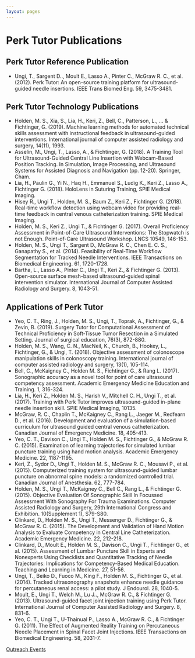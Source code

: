 ```yaml
---
layout: pages
---
```

# Perk Tutor Publications

## Perk Tutor Reference Publication

* Ungi, T., Sargent D.., Moult E., Lasso A., Pinter C., McGraw R. C., et al. (2012).  Perk Tutor: An open-source training platform for ultrasound-guided needle insertions. IEEE Trans Biomed Eng. 59, 3475-3481.


## Perk Tutor Technology Publications

* Holden, M. S., Xia, S., Lia, H., Keri, Z., Bell, C., Patterson, L., ... & Fichtinger, G. (2019). Machine learning methods for automated technical skills assessment with instructional feedback in ultrasound-guided interventions. International journal of computer assisted radiology and surgery, 14(11), 1993.
* Asselin, M., Ungi, T., Lasso, A., & Fichtinger, G. (2018). A Training Tool for Ultrasound-Guided Central Line Insertion with Webcam-Based Position Tracking. In Simulation, Image Processing, and Ultrasound Systems for Assisted Diagnosis and Navigation (pp. 12-20). Springer, Cham.
* Lia, H., Paulin G., Yi N., Haq H., Emmanuel S., Ludig K., Keri Z., Lasso A., Fichtinger G. (2018). HoloLens in Suturing Training, SPIE Medical Imaging.
* Hisey R., Ungi T., Holden, M. S., Baum Z., Keri Z., Fichtinger G. (2018).  Real-time workflow detection using webcam video for providing real-time feedback in central venous catheterization training. SPIE Medical Imaging.
* Holden, M. S., Keri Z., Ungi T., & Fichtinger G. (2017).  Overall Proficiency Assessment in Point-of-Care Ultrasound Interventions: The Stopwatch is not Enough. Point-of-Care Ultrasound Workshop. LNCS 10549, 146-153.
* Holden, M. S., Ungi T., Sargent D., McGraw R. C., Chen E. C. S., Ganapathy S., et al. (2014).  Feasibility of Real-Time Workflow Segmentation for Tracked Needle Interventions. IEEE Transactions on Biomedical Engineering. 61, 1720-1728.
* Bartha, L., Lasso A., Pinter C., Ungi T., Keri Z., & Fichtinger G. (2013).  Open-source surface mesh-based ultrasound-guided spinal intervention simulator. International Journal of Computer Assisted Radiology and Surgery. 8, 1043-51.


## Applications of Perk Tutor

* Yeo, C. T., Ring, J., Holden, M. S., Ungi, T., Toprak, A., Fichtinger, G., & Zevin, B. (2019). Surgery Tutor for Computational Assessment of Technical Proficiency in Soft-Tissue Tumor Resection in a Simulated Setting. Journal of surgical education, 76(3), 872-880.
* Holden, M. S., Wang, C. N., MacNeil, K., Church, B., Hookey, L., Fichtinger, G., & Ungi, T. (2018). Objective assessment of colonoscope manipulation skills in colonoscopy training. International journal of computer assisted radiology and surgery, 13(1), 105-114.
* Bell, C., McKaigney C., Holden M. S., Fichtinger G., & Rang L. (2017).  Sonographic accuracy as a novel tool for point of care ultrasound competency assessment. Academic Emergency Medicine Education and Training. 1, 316-324.
* Lia, H., Keri Z., Holden M. S., Harish V., Mitchell C. H., Ungi T., et al. (2017).  Training with Perk Tutor improves ultrasound-guided in-plane needle insertion skill. SPIE Medical Imaging, 10135.
* McGraw, R. C., Chaplin T., McKaigney C., Rang L., Jaeger M., Redfearn D., et al. (2016).  Development and evaluation of a simulation-based curriculum for ultrasound guided central venous catheterization. Canadian Journal of Emergency Medicine. 18, 405-413.
* Yeo, C. T., Davison C., Ungi T., Holden M. S., Fichtinger G., & McGraw R. C. (2015).  Examination of learning trajectories for simulated lumbar puncture training using hand motion analysis. Academic Emergency Medicine. 22, 1187-1195.
* Keri, Z., Sydor D., Ungi T., Holden M. S., McGraw R. C., Mousavi P., et al. (2015).  Computerized training system for ultrasound-guided lumbar puncture on abnormal spine models: a randomized controlled trial. Canadian Journal of Anesthesia. 62, 777-784.
* Holden, M. S., Ungi T., McKaigney C., Bell C., Rang L., & Fichtinger G. (2015).  Objective Evaluation Of Sonographic Skill In Focussed Assessment With Sonography For Trauma Examinations. Computer Assisted Radiology and Surgery, 29th International Congress and Exhibition. 10(Supplement 1), S79-S80.
* Clinkard, D., Holden M. S., Ungi T., Messenger D., Fichtinger G., & McGraw R. C. (2015).  The Development and Validation of Hand Motion Analysis to Evaluate Competency in Central Line Catheterization. Academic Emergency Medicine. 22, 212-218.
* Clinkard, D., Moult E., Holden M. S., Davison C., Ungi T., Fichtinger G., et al. (2015).  Assessment of Lumbar Puncture Skill in Experts and Nonexperts Using Checklists and Quantitative Tracking of Needle Trajectories: Implications for Competency-Based Medical Education. Teaching and Learning in Medicine. 27, 51-56.
* Ungi, T., Beiko D., Fuoco M., King F., Holden M. S., Fichtinger G., et al. (2014).  Tracked ultrasonography snapshots enhance needle guidance for percutaneous renal access: a pilot study. J Endourol. 28, 1040-5.
* Moult, E., Ungi T., Welch M., Lu J.., McGraw R. C., & Fichtinger G. (2013).  Ultrasound-guided facet joint injection training using Perk Tutor. International Journal of Computer Assisted Radiology and Surgery. 8, 831-6.
* Yeo, C. T., Ungi T., U-Thainual P., Lasso A., McGraw R. C., & Fichtinger G. (2011).  The Effect of Augmented Reality Training on Percutaneous Needle Placement in Spinal Facet Joint Injections. IEEE Transactions on Biomedical Engineering. 58, 2031-7.

[Outreach Events](Outreach.html)
